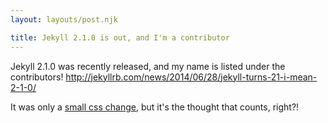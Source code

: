 ```yaml
---
layout: layouts/post.njk

title: Jekyll 2.1.0 is out, and I'm a contributor
---
```


Jekyll 2.1.0 was recently released, and my name is listed 
under the contributors! <http://jekyllrb.com/news/2014/06/28/jekyll-turns-21-i-mean-2-1-0/>

It was only a [small css change](https://github.com/jekyll/jekyll/pull/2429), but it's the thought
that counts, right?!